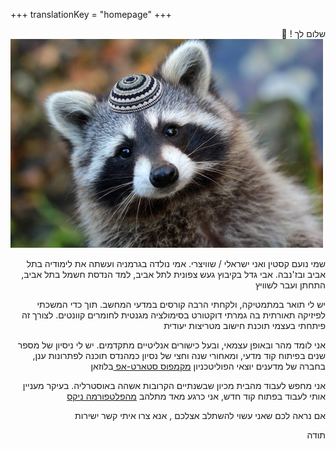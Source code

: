 +++
translationKey = "homepage"
+++
<div style="text-align: right"> 👋 ! שלום לך </div>

<img src="raccoon.he.jpg" alt="https://www.novaextermination.com/wp-content/uploads/2019/02/exterminateur-raton-laveur.jpg"  />

<div style="text-align: right">
<p>

שמי נועם קסטין ואני  ישראלי / שוויצרי. אמי נולדה בגרמניה  ועשתה את לימודיה בתל אביב ובז'נבה. אבי גדל 
בקיבוץ געש צפונית לתל אביב, למד הנדסת חשמל בתל אביב, התחתן ועבר לשוויץ

</p>
<p>

יש לי תואר במתמטיקה, ולקחתי הרבה קורסים במדעי המחשב. תוך כדי
המשכתי לפיזיקה תאורתית בה גמרתי דוקטורט בסימולציה מגנטית לחומרים קוונטים. לצורך זה פיתחתי בעצמי תוכנת חישוב מטריצות יעודית 

</p>
<p>

אני לומד מהר ובאופן עצמאי, ובעל כישורים אנליטיים מתקדמים. יש לי ניסיון של מספר שנים בפיתוח קוד מדעי, ומאחורי שנה וחצי של נסיון כמהנדס תוכנה לפתרונות ענן, בחברה של מדענים יוצאי הפוליטכניון
<a href="https://epfl-innovationpark.ch">
מקמפוס סטארט-אפ
</a>
בלוזאן

</p>
<p>

אני מחפש לעבוד מהבית מכיון שבשנתיים הקרובות אשהה באוסטרליה. בעיקר מעניין אותי לעבוד בפתוח קוד חדש, אני כרגע מאד מתלהב <a href="https://nixos.org/"> מהפלטפורמה ניקס </a> 

אם נראה לכם  שאני עשוי להשתלב אצלכם , אנא צרו איתי קשר ישירות


תודה

</p>
</div>


